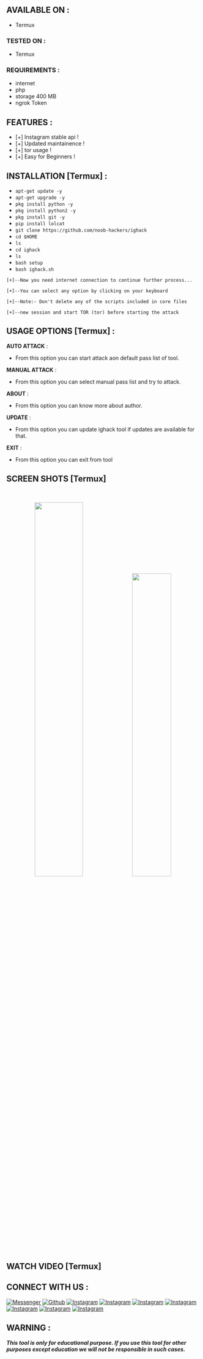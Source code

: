 ## AVAILABLE ON :

* Termux

### TESTED ON :

* Termux

### REQUIREMENTS :
* internet
* php
* storage 400 MB
* ngrok Token

## FEATURES :
* [+] Instagram stable api !
* [+] Updated maintainence !
* [+] tor usage !
* [+] Easy for Beginners !

## INSTALLATION [Termux] :

* `apt-get update -y`
* `apt-get upgrade -y`
* `pkg install python -y`
* `pkg install python2 -y`
* `pkg install git -y`
* `pip install lolcat`
* `git clone https://github.com/noob-hackers/ighack`
* `cd $HOME`
* `ls`
* `cd ighack`
* `ls`
* `bash setup`
* `bash ighack.sh`
```
[+]--Now you need internet connection to continue further process...

[+]--You can select any option by clicking on your keyboard

[+]--Note:- Don't delete any of the scripts included in core files

[+]--new session and start TOR (tor) before starting the attack
```
## USAGE OPTIONS [Termux] :

__AUTO ATTACK__ :
- From this option you can start attack aon default pass list of tool.

__MANUAL ATTACK__ :
- From this option you can select manual pass list and try to attack.

__ABOUT__ :
- From this option you can know more about author.

__UPDATE__ :
- From this option you can update ighack tool if updates are available for that.

__EXIT__ :
- From this option you can exit from tool 

## SCREEN SHOTS [Termux]

<br>
<p align="center">
<img width="50%" src="https://user-images.githubusercontent.com/49580304/96563949-6b90ec00-1277-11eb-9c1b-221a31d7c79d.jpg"/>
<img width="45%" src="https://user-images.githubusercontent.com/49580304/96563953-6c298280-1277-11eb-9cf2-828b351168ae.jpg"/>
</p>

## WATCH VIDEO [Termux]

## CONNECT WITH US :

[![Messenger](https://img.shields.io/badge/Chat-Messenger-blue?style=for-the-badge&logo=messenger)]()
<a href="https://rebrand.ly/githubprof"><img title="Github" src="https://img.shields.io/badge/noob-hackers-brightgreen?style=for-the-badge&logo=github"></a>
[![Instagram](https://img.shields.io/badge/INSTAGRAM-FOLLOW-red?style=for-the-badge&logo=instagram)]()
[![Instagram](https://img.shields.io/badge/WEBSITE-VISIT-yellow?style=for-the-badge&logo=blogger)]()
[![Instagram](https://img.shields.io/badge/LINKEDIN-CONNECT-red?style=for-the-badge&logo=linkedin)]()
[![Instagram](https://img.shields.io/badge/FACEBOOK-LIKE-red?style=for-the-badge&logo=facebook)]()
[![Instagram](https://img.shields.io/badge/TELEGRAM-CHANNEL-red?style=for-the-badge&logo=telegram)]()
[![Instagram](https://img.shields.io/badge/WHATSAPP-JOINGROUP-red?style=for-the-badge&logo=whatsapp)]()
[![Instagram](https://img.shields.io/badge/DISCUSSION-FORUM-blue?style=for-the-badge&logo=forum)]()

## WARNING : 
***This tool is only for educational purpose. If you use this tool for other purposes except education we will not be responsible in such cases.***
